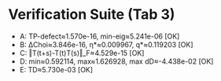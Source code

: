 # Verification Suite (Tab 3)
- A: TP-defect≈1.570e-16, min-eig≈5.241e-06 [OK]
- B: ΔChoi≈3.846e-16, η*≈0.009967, q*≈0.119203 [OK]
- C: ‖T(t+s)-T(t)T(s)‖_F≈4.529e-15 [OK]
- D: min≈0.592114, max≈1.626928, max dD≈-4.438e-02 [OK]
- E: TD≈5.730e-03 [OK]

